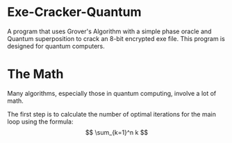 # Exe-Cracker-Quantum
A program that uses Grover's Algorithm with a simple phase oracle and Quantum superposition to crack an 8-bit encrypted exe file. This program is designed for quantum computers.

# The Math
Many algorithms, especially those in quantum computing, involve a lot of math. 

The first step is to calculate the number of optimal iterations for the main loop using the formula:
$$ \sum_{k=1}^n k $$
